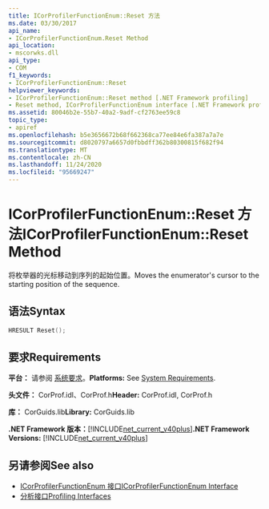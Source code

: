 ```yaml
---
title: ICorProfilerFunctionEnum::Reset 方法
ms.date: 03/30/2017
api_name:
- ICorProfilerFunctionEnum.Reset Method
api_location:
- mscorwks.dll
api_type:
- COM
f1_keywords:
- ICorProfilerFunctionEnum::Reset
helpviewer_keywords:
- ICorProfilerFunctionEnum::Reset method [.NET Framework profiling]
- Reset method, ICorProfilerFunctionEnum interface [.NET Framework profiling]
ms.assetid: 80046b2e-55b7-40a2-9adf-cf2763ee59c8
topic_type:
- apiref
ms.openlocfilehash: b5e3656672b68f662368ca77ee84e6fa387a7a7e
ms.sourcegitcommit: d8020797a6657d0fbbdff362b80300815f682f94
ms.translationtype: MT
ms.contentlocale: zh-CN
ms.lasthandoff: 11/24/2020
ms.locfileid: "95669247"
---
```

# <a name="icorprofilerfunctionenumreset-method"></a><span data-ttu-id="92cb4-102">ICorProfilerFunctionEnum::Reset 方法</span><span class="sxs-lookup"><span data-stu-id="92cb4-102">ICorProfilerFunctionEnum::Reset Method</span></span>

<span data-ttu-id="92cb4-103">将枚举器的光标移动到序列的起始位置。</span><span class="sxs-lookup"><span data-stu-id="92cb4-103">Moves the enumerator's cursor to the starting position of the sequence.</span></span>  
  
## <a name="syntax"></a><span data-ttu-id="92cb4-104">语法</span><span class="sxs-lookup"><span data-stu-id="92cb4-104">Syntax</span></span>  
  
```cpp  
HRESULT Reset();  
```  
  
## <a name="requirements"></a><span data-ttu-id="92cb4-105">要求</span><span class="sxs-lookup"><span data-stu-id="92cb4-105">Requirements</span></span>  

 <span data-ttu-id="92cb4-106">**平台：** 请参阅 [系统要求](../../get-started/system-requirements.md)。</span><span class="sxs-lookup"><span data-stu-id="92cb4-106">**Platforms:** See [System Requirements](../../get-started/system-requirements.md).</span></span>  
  
 <span data-ttu-id="92cb4-107">**头文件：** CorProf.idl、CorProf.h</span><span class="sxs-lookup"><span data-stu-id="92cb4-107">**Header:** CorProf.idl, CorProf.h</span></span>  
  
 <span data-ttu-id="92cb4-108">**库：** CorGuids.lib</span><span class="sxs-lookup"><span data-stu-id="92cb4-108">**Library:** CorGuids.lib</span></span>  
  
 <span data-ttu-id="92cb4-109">**.NET Framework 版本：**[!INCLUDE[net_current_v40plus](../../../../includes/net-current-v40plus-md.md)]</span><span class="sxs-lookup"><span data-stu-id="92cb4-109">**.NET Framework Versions:** [!INCLUDE[net_current_v40plus](../../../../includes/net-current-v40plus-md.md)]</span></span>  
  
## <a name="see-also"></a><span data-ttu-id="92cb4-110">另请参阅</span><span class="sxs-lookup"><span data-stu-id="92cb4-110">See also</span></span>

- [<span data-ttu-id="92cb4-111">ICorProfilerFunctionEnum 接口</span><span class="sxs-lookup"><span data-stu-id="92cb4-111">ICorProfilerFunctionEnum Interface</span></span>](icorprofilerfunctionenum-interface.md)
- [<span data-ttu-id="92cb4-112">分析接口</span><span class="sxs-lookup"><span data-stu-id="92cb4-112">Profiling Interfaces</span></span>](profiling-interfaces.md)
